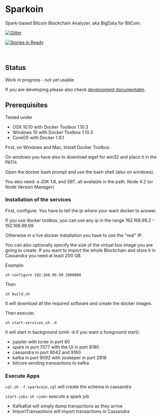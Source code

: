 #  Sparkoin

Spark-based Bitcoin Blockchain Analyzer, aka BigData for BitCoin.

[![Gitter](https://badges.gitter.im/sciabarra/Sparkoin.svg)](https://gitter.im/sciabarra/Sparkoin?utm_source=badge&utm_medium=badge&utm_campaign=pr-badge)

[![Stories in Ready](https://badge.waffle.io/sciabarra/Sparkoin.png?label=ready&title=Ready)](http://waffle.io/sciabarra/Sparkoin)

![<img src="msciab.jpg">](http://www.linkedin.com/in/msciab "Michele Sciabarra")
![<img src="ale.jpg">](http://www.linkedin.com/in/alessandromongelli "Alessandro Mongelli")

## Status

Work in progress - not yet usable.

If you are developing please also check  [development documentatin](DEVEL.md).

## Prerequisites

Tested under 
- OSX 10.10  with Docker Toolbox 1.10.3
- Windows 10 with Docker Toolbox 1.10.3
- CoreOS with Docker 1.9.1

First, on Windows and Mac, Install Docker Toolbox.

On windows you have also to download wget for win32 and place it in the PATH.

Open the docker bash prompt and use the bash shell (also on windows).

You also need: a JDK 1.8, and SBT, all available in the path.
Node 4.2 (or Node Version Manager)  

### Installation of the services

First, configure. You have to tell the ip where your want docker to answer.

If you use docker toolbox, you can use any ip in the range 192.168.99.2 - 192.168.99.99

Otherwise in a live docker installation you have to use the "real" IP.

You can also optionally specify the size of the virtual box image you are going to create. If you want to import the whole Blockchain and store it in Cassandra you need at least 200 GB.

Example:

```
sh configure 192.168.99.99 2000000
```

Then

```
sh build.sh
```

It will download all the required software and create the docker images.

Then execute:

```
sh start-services.sh -d
```

It will start in background (omit -d if you want a foreground start):

- jupyter with toree in port 80
- spark in port 7077 with the UI in port 8180
- cassandra in port 9042 and 9160
- kafka in port 9092 with zookeper in port 2818
- bitcore sending transactions to kafka

### Execute Apps

`cql.sh -f sparkcoin.cql` will create the schema in cassandra

`start-jobs.sh <job>` execute a  spark job

- KafkaKat will simply dump transactions as they arrive
- ImportTransactions will import transactions in Cassandra


